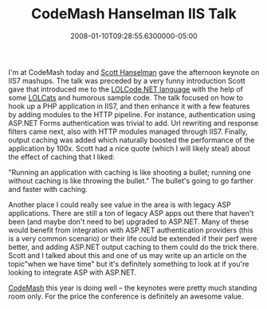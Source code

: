 ﻿---
title: CodeMash Hanselman IIS Talk
date: "2008-01-10T09:28:55.6300000-05:00"
description: I'm at CodeMash today and Scott Hanselman gave the afternoon
featuredImage: img/codemash-hanselman-iis-talk-featured.png
---

I'm at CodeMash today and [Scott Hanselman](http://www.hanselman.com/blog) gave the afternoon keynote on IIS7 mashups. The talk was preceded by a very funny introduction Scott gave that introduced me to the [LOLCode.NET language](http://lolcode.com/) with the help of some [LOLCats](http://lolcat.com/) and humorous sample code. The talk focused on how to hook up a PHP application in IIS7, and then enhance it with a few features by adding modules to the HTTP pipeline. For instance, authentication using ASP.NET Forms authentication was trivial to add. Url rewriting and response filters came next, also with HTTP modules managed through IIS7. Finally, output caching was added which naturally boosted the performance of the application by 100x. Scott had a nice quote (which I will likely steal) about the effect of caching that I liked:

"Running an application with caching is like shooting a bullet; running one without caching is like throwing the bullet." The bullet's going to go farther and faster with caching.

Another place I could really see value in the area is with legacy ASP applications. There are still a ton of legacy ASP apps out there that haven't been (and maybe don't need to be) upgraded to ASP.NET. Many of these would benefit from integration with ASP.NET authentication providers (this is a very common scenario) or their life could be extended if their perf were better, and adding ASP.NET output caching to them could do the trick there. Scott and I talked about this and one of us may write up an article on the topic"when we have time" but it's definitely something to look at if you're looking to integrate ASP with ASP.NET.

[CodeMash](http://codemash.org/) this year is doing well – the keynotes were pretty much standing room only. For the price the conference is definitely an awesome value.

